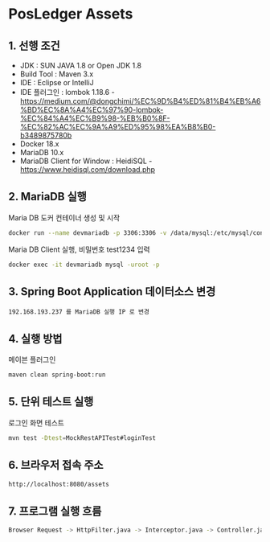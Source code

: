 # PosLedger Assets

## 1. 선행 조건
- JDK : SUN JAVA 1.8 or Open JDK 1.8
- Build Tool : Maven 3.x
- IDE : Eclipse or IntelliJ
- IDE 플러그인 : lombok 1.18.6 - https://medium.com/@dongchimi/%EC%9D%B4%ED%81%B4%EB%A6%BD%EC%8A%A4%EC%97%90-lombok-%EC%84%A4%EC%B9%98-%EB%B0%8F-%EC%82%AC%EC%9A%A9%ED%95%98%EA%B8%B0-b3489875780b
- Docker 18.x
- MariaDB 10.x
- MariaDB Client for Window : HeidiSQL - https://www.heidisql.com/download.php

## 2. MariaDB 실행
Maria DB 도커 컨테이너 생성 및 시작
```bash
docker run --name devmariadb -p 3306:3306 -v /data/mysql:/etc/mysql/conf.d -e MYSQL_ROOT_PASSWORD=test1234 -e MYSQL_DATABASE=hyperledger -e MYSQL_USER=test02 -e MYSQL_PASSWORD=test1234 -d mariadb:10.4.5 --character-set-server=utf8mb4 --collation-server=utf8mb4_unicode_ci --innodb_large_prefix=ON
```

Maria DB Client 실행, 비밀번호 test1234 입력
```bash
docker exec -it devmariadb mysql -uroot -p
```

## 3. Spring Boot Application 데이터소스 변경
```
192.168.193.237 를 MariaDB 실행 IP 로 변경
```

## 4. 실행 방법
메이븐 플러그인 
```bash
maven clean spring-boot:run
```

## 5. 단위 테스트 실행
로그인 화면 테스트
```bash
mvn test -Dtest=MockRestAPITest#loginTest
```

## 6. 브라우저 접속 주소
```bash
http://localhost:8080/assets
```

## 7. 프로그램 실행 흐름
```bash
Browser Request -> HttpFilter.java -> Interceptor.java -> Controller.java -> Service.java -> Repository.java -> JSP
```
